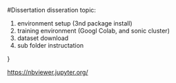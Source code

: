 #Dissertation
disseration topic:
1. environment setup (3nd package install)
2. training environment (Googl Colab, and sonic cluster)
3. dataset download
4. sub folder instructation 

}


https://nbviewer.jupyter.org/
